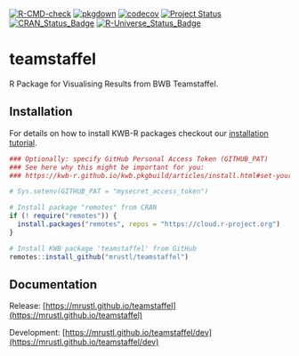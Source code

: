 [![R-CMD-check](https://github.com/mrustl/teamstaffel/workflows/R-CMD-check/badge.svg)](https://github.com/mrustl/teamstaffel/actions?query=workflow%3AR-CMD-check)
[![pkgdown](https://github.com/mrustl/teamstaffel/workflows/pkgdown/badge.svg)](https://github.com/mrustl/teamstaffel/actions?query=workflow%3Apkgdown)
[![codecov](https://codecov.io/github/mrustl/teamstaffel/branch/main/graphs/badge.svg)](https://codecov.io/github/mrustl/teamstaffel)
[![Project Status](https://img.shields.io/badge/lifecycle-experimental-orange.svg)](https://www.tidyverse.org/lifecycle/#experimental)
[![CRAN_Status_Badge](https://www.r-pkg.org/badges/version/teamstaffel)]()
[![R-Universe_Status_Badge](https://mrustl.r-universe.dev/badges/teamstaffel)](https://mrustl.r-universe.dev/)

# teamstaffel

R Package for Visualising Results from BWB Teamstaffel.

## Installation

For details on how to install KWB-R packages checkout our [installation tutorial](https://kwb-r.github.io/kwb.pkgbuild/articles/install.html).

```r
### Optionally: specify GitHub Personal Access Token (GITHUB_PAT)
### See here why this might be important for you:
### https://kwb-r.github.io/kwb.pkgbuild/articles/install.html#set-your-github_pat

# Sys.setenv(GITHUB_PAT = "mysecret_access_token")

# Install package "remotes" from CRAN
if (! require("remotes")) {
  install.packages("remotes", repos = "https://cloud.r-project.org")
}

# Install KWB package 'teamstaffel' from GitHub
remotes::install_github("mrustl/teamstaffel")
```

## Documentation

Release: [https://mrustl.github.io/teamstaffel](https://mrustl.github.io/teamstaffel)

Development: [https://mrustl.github.io/teamstaffel/dev](https://mrustl.github.io/teamstaffel/dev)
